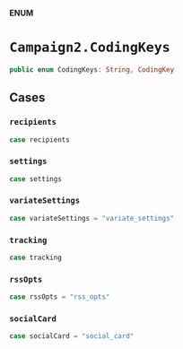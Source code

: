 **ENUM**

# `Campaign2.CodingKeys`

```swift
public enum CodingKeys: String, CodingKey
```

## Cases
### `recipients`

```swift
case recipients
```

### `settings`

```swift
case settings
```

### `variateSettings`

```swift
case variateSettings = "variate_settings"
```

### `tracking`

```swift
case tracking
```

### `rssOpts`

```swift
case rssOpts = "rss_opts"
```

### `socialCard`

```swift
case socialCard = "social_card"
```
